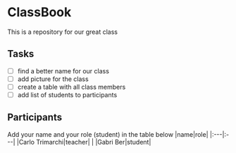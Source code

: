 # ClassBook

This is a repository for our great class

## Tasks

- [ ] find a better name for our class
- [ ] add picture for the class
- [ ] create a table with all class members
- [ ] add list of students to participants

## Participants

Add your name and your role (student) in the table below
|name|role|
|:---|:---|
|Carlo Trimarchi|teacher|
|
|Gabri Ber|student|